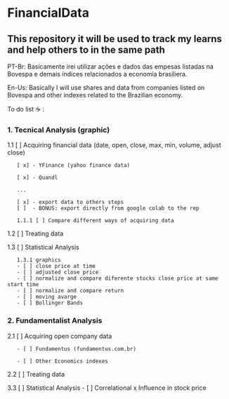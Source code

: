 # FinancialData
## This repository it will be used to track my learns and help others to in the same path

PT-Br: Basicamente irei utilizar ações e dados das empesas listadas na Bovespa e demais índices relacionados a economia brasiliera.

En-Us: Basically I will use shares and data from companies listed on Bovespa and other indexes related to the Brazilian economy.


To do list :coffee: :

### 1. Tecnical Analysis (graphic) 
1.1 [ ] Acquiring financial data (date, open, close, max, min, volume, adjust close)

       [ x] - YFinance (yahoo finance data)

       [ x] - Quandl

       ...

       [ x] - export data to others steps
       [ ]  - BONUS: export directly from google colab to the rep

       1.1.1 [ ] Compare different ways of acquiring data 

 
1.2 [ ] Treating data 
 
1.3 [ ] Statistical Analysis 
 
       1.3.1 graphics
       - [ ] close price at time
       - [ ] adjusted close price
       - [ ] normalize and compare diferente stocks close price at same start time
       - [ ] normalize and compare return
       - [ ] moving avarge
       - [ ] Bollinger Bands
      
      
### 2. Fundamentalist Analysis 
2.1 [ ] Acquiring open company data 

       - [ ] Fundamentus (fundamentus.com.br)

       - [ ] Other Economics indexes

2.2 [ ] Treating data 

3.3 [ ] Statistical Analysis
       - [ ] Correlational x Influence in stock price

